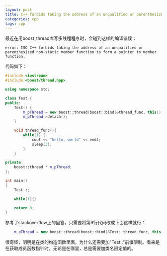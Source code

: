 ```yaml
---
layout: post
title: C++ forbids taking the address of an unqualified or parenthesized non-static member function to form a pointer to member function
categories: cpp 
tags: cpp
---
```



最近在用boost_thread库写多线程程序时，会碰到这样的编译错误：

```
error: ISO C++ forbids taking the address of an unqualified or parenthesized non-static member function to form a pointer to member function.
```

代码如下：

```cpp
#include <iostream>
#include <boost/thread.hpp>

using namespace std;

class Test {
public:
	Test() {
		m_pThread = new boost::thread(boost::bind(&thread_func, this));
		m_pThread->detach();
	}

	void thread_func(){
		while(1) {
			cout << "hello, world" << endl;
			sleep(3);
		}
	}

private:
	boost::thread * m_pThread;
};

int main()
{
	Test t;

	while(1){}

	return 0;
}
```

参考了stackoverflow上的回答，只需要将第9行代码改成下面这样就行：

```cpp
	m_pThread = new boost::thread(boost::bind(&Test::thread_func, this));
```

很奇怪，明明是在类的构造函数里面，为什么还需要加"Test::"前缀限制。看来是在获取成员函数指针时，无论是在哪里，总是需要加类名限定值的。